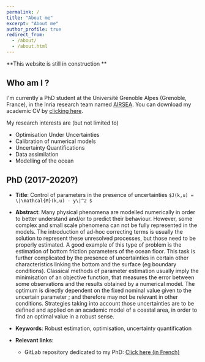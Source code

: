 ```yaml
---
permalink: /
title: "About me"
excerpt: "About me"
author_profile: true
redirect_from: 
  - /about/
  - /about.html
---
```



**This website is still in construction **

Who am I ?
---
I'm currently a PhD student at the Université Grenoble Alpes (Grenoble, France), in the Inria research team named [AIRSEA](https://team.inria.fr/airsea/en/). You can download my academic CV by [clicking here](https://vtrappler.github.io/files/cv_vt.pdf).


My research interests are (but not limited to)
* Optimisation Under Uncertainties
* Calibration of numerical models
* Uncertainty Quantifications
* Data assimilation
* Modelling of the ocean


PhD (2017-2020?)
---
* **Title**: Control of parameters in the presence of uncertainties
`$J(k,u) = \|\mathcal{M}(k,u) - y\|^2 $`

* **Abstract**: Many physical phenomena are modelled numerically in order to better understand and/or to predict their behaviour. However, some complex and small scale phenomena can not be fully represented in the models. The introduction of ad-hoc correcting terms is usually the solution to represent these unresolved processes, but those need to be properly estimated.
A good example of this type of problem is the estimation of bottom friction parameters of the ocean floor. This task is further complicated by the presence of uncertainties in certain other characteristics linking the bottom and the surface (eg boundary conditions).
Classical methods of parameter estimation usually imply the minimisation of an objective function, that measures the error between some observations and the results obtained by a numerical model. The optimum is directly dependent on the fixed nominal value given to the uncertain parameter ; and therefore may not be relevant in other conditions.
Strategies taking into account those uncertainties are to be defined and applied on an academic model of a coastal area, in order to find an optimal value in a robust sense.


* **Keywords**: Robust estimation, optimisation, uncertainty quantification


* **Relevant links**: 
  - GitLab repository dedicated to my PhD: [Click here (in French)](https://gitlab.inria.fr/vtrapple/These)




